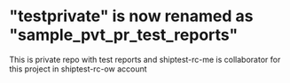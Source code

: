 # "testprivate" is now renamed as "sample_pvt_pr_test_reports"
This is private repo with test reports and shiptest-rc-me is collaborator for this project in shiptest-rc-ow account
